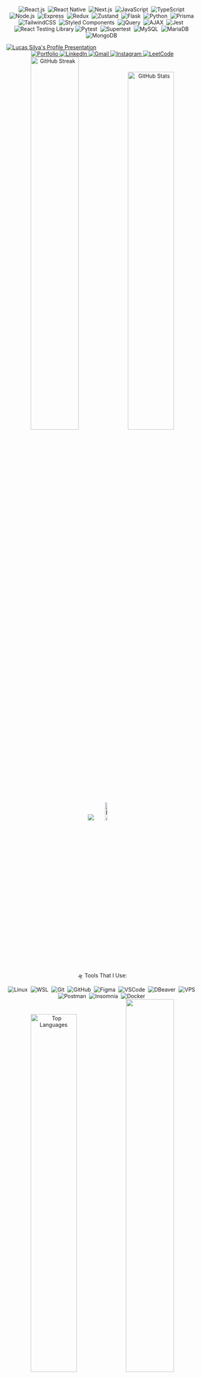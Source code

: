 <!-- Stacks -->
<div align="center">

  <!-- Tecnologias -->
  <img src="https://img.shields.io/badge/-React.js-0D1117?style=for-the-badge&logo=react&logoColor=61DAFB&labelColor=0D1117" alt="React.js">&nbsp;
  <img src="https://img.shields.io/badge/-React%20Native-0D1117?style=for-the-badge&logo=react&logoColor=61DAFB&labelColor=0D1117" alt="React Native">&nbsp;
  <img src="https://img.shields.io/badge/-Next.js-0D1117?style=for-the-badge&logo=next.js&logoColor=ffffff&labelColor=0D1117" alt="Next.js">&nbsp;
  <img src="https://img.shields.io/badge/-JavaScript-0D1117?style=for-the-badge&logo=javascript&logoColor=F7DF1E&labelColor=0D1117" alt="JavaScript">&nbsp;
  <img src="https://img.shields.io/badge/-TypeScript-0D1117?style=for-the-badge&logo=typescript&logoColor=3178C6&labelColor=0D1117" alt="TypeScript">&nbsp;
  <img src="https://img.shields.io/badge/-Node.js-0D1117?style=for-the-badge&logo=node.js&logoColor=339933&labelColor=0D1117" alt="Node.js">&nbsp;
  <img src="https://img.shields.io/badge/-Express-0D1117?style=for-the-badge&logo=express&logoColor=ffffff&labelColor=0D1117" alt="Express">&nbsp;
  <img src="https://img.shields.io/badge/-Redux-0D1117?style=for-the-badge&logo=redux&logoColor=764ABC&labelColor=0D1117" alt="Redux">&nbsp;
  <img src="https://img.shields.io/badge/-Zustand-0D1117?style=for-the-badge&logo=zincsearch&logoColor=white&labelColor=0D1117" alt="Zustand">&nbsp;
  <img src="https://img.shields.io/badge/-Flask-0D1117?style=for-the-badge&logo=flask&logoColor=ffffff&labelColor=0D1117" alt="Flask">&nbsp;
  <img src="https://img.shields.io/badge/-Python-0D1117?style=for-the-badge&logo=python&logoColor=3776AB&labelColor=0D1117" alt="Python">&nbsp;
  <img src="https://img.shields.io/badge/-Prisma-0D1117?style=for-the-badge&logo=prisma&logoColor=ffffff&labelColor=0D1117" alt="Prisma">&nbsp;
  <img src="https://img.shields.io/badge/-TailwindCSS-0D1117?style=for-the-badge&logo=tailwindcss&logoColor=38B2AC&labelColor=0D1117" alt="TailwindCSS">&nbsp;
  <img src="https://img.shields.io/badge/-Styled%20Components-0D1117?style=for-the-badge&logo=styled-components&logoColor=DB7093&labelColor=0D1117" alt="Styled Components">&nbsp;
  <img src="https://img.shields.io/badge/-jQuery-0D1117?style=for-the-badge&logo=jquery&logoColor=0769AD&labelColor=0D1117" alt="jQuery">&nbsp;
  <img src="https://img.shields.io/badge/-AJAX-0D1117?style=for-the-badge&logo=swagger&labelColor=0D1117&logoColor=F7CB4D" alt="AJAX">&nbsp;
  <img src="https://img.shields.io/badge/-Jest-0D1117?style=for-the-badge&logo=jest&logoColor=C21325&labelColor=0D1117" alt="Jest" /> &nbsp;
  <img src="https://img.shields.io/badge/-React%20Testing%20Library-0D1117?style=for-the-badge&logo=testing-library&logoColor=E33332&labelColor=0D1117" alt="React Testing Library" />
  <img src="https://img.shields.io/badge/-Pytest-0D1117?style=for-the-badge&logo=pytest&logoColor=3776AB&labelColor=0D1117" alt="Pytest" />&nbsp;
  <img src="https://img.shields.io/badge/-Supertest-0D1117?style=for-the-badge&logo=javascript&logoColor=F7DF1E&labelColor=0D1117" alt="Supertest" />&nbsp;
  <img src="https://img.shields.io/badge/-MySQL-0D1117?style=for-the-badge&logo=mysql&logoColor=4479A1&labelColor=0D1117" alt="MySQL">&nbsp;
  <img src="https://img.shields.io/badge/-MariaDB-0D1117?style=for-the-badge&logo=mariadb&logoColor=white&labelColor=0D1117" alt="MariaDB">&nbsp;
  <img src="https://img.shields.io/badge/-MongoDB-0D1117?style=for-the-badge&logo=mongodb&logoColor=47A248&labelColor=0D1117" alt="MongoDB">&nbsp;

</div>

<!-- Apresentação com typing effect -->
<a href="https://github.com/LucasSilva2112">
  <img src="https://readme-typing-svg.herokuapp.com/?color=00b5f7&size=35&center=true&vCenter=true&width=1000&lines=🍷+Hey,+i'm+Lucas+Silva+!;🌎+I'm+a+Fullstack+Developer+!;🚀+I'm+24+years+old+!" alt="Lucas Silva's Profile Presentation"/>
</a>

<!-- Links sociais -->
<div align="center">
  <a href="https://LucasSilva2112.github.io/portfolio/">
    <img src="https://img.shields.io/badge/-Portfolio-6E40C9?style=for-the-badge&logo=nexon&logoColor=white&labelColor=6E40C9" alt="Portfolio">
  </a>
  <a href="https://www.linkedin.com/in/LucasSilva2112-a08633321/" target="_blank">
    <img src="https://img.shields.io/badge/LinkedIn-0077B5?style=for-the-badge&logo=linkedin&logoColor=white" alt="LinkedIn" />
  </a>
  <a href="mailto:andreaspinheirocontato@gmail.com" target="_blank"> 
    <img src="https://img.shields.io/badge/-Gmail-FF0000?style=for-the-badge&logo=gmail&logoColor=ffffff" alt="Gmail" />
  </a>
  <a href="https://www.instagram.com/sun.developer/" target="_blank">
    <img src="https://img.shields.io/badge/-Instagram-E4405F?style=for-the-badge&logo=instagram&logoColor=ffffff" alt="Instagram" />
  </a>
  <a href="https://leetcode.com/LucasSilva2112/" target="_blank">
    <img src="https://img.shields.io/badge/-LeetCode-FFA116?style=for-the-badge&logo=leetcode&logoColor=white" alt="LeetCode" />
  </a>
</div>

<!-- Streak e stats -->
<div align="center">
  <img width="50%" src="https://github-readme-streak-stats-salesp07.vercel.app/?user=LucasSilva2112&count_private=true&theme=tokyonight&hide_border=true" alt="GitHub Streak" />
  <img width="49%" src="https://github-readme-stats.vercel.app/api?username=LucasSilva2112&show_icons=true&count_private=true&hide_border=true&theme=tokyonight" alt="GitHub Stats" />
</div>

<!-- Contribution graph + visitantes -->
<div align="center">
  <img src="https://github-readme-activity-graph.vercel.app/graph?username=LucasSilva2112&bg_color=000000&color=15e5a6&line=07e9a5&point=0a855c&area=true&hide_border=true">
  <img width="11%" src="https://visitor-badge.laobi.icu/badge?page_id=LucasSilva2112.LucasSilva2112" alt="Page Visitors" />
</div>

<!-- Ferramentas -->
<p align="center">🛸 Tools That I Use:</p>
<div align="center">
  <img src="https://img.shields.io/badge/-Linux-0D1117?style=for-the-badge&logo=linux" alt="Linux">&nbsp;
  <img src="https://img.shields.io/badge/-WSL-0D1117?style=for-the-badge&logo=ubuntu&logoColor=E95420" alt="WSL">&nbsp;
  <img src="https://img.shields.io/badge/-Git-0D1117?style=for-the-badge&logo=git&logoColor=F05032" alt="Git">&nbsp;
  <img src="https://img.shields.io/badge/-GitHub-0D1117?style=for-the-badge&logo=github" alt="GitHub">&nbsp;
  <img src="https://img.shields.io/badge/-Figma-0D1117?style=for-the-badge&logo=figma&logoColor=F24E1E" alt="Figma">&nbsp;
  <img src="https://img.shields.io/badge/-VSCode-0D1117?style=for-the-badge&logo=visualstudiocode&logoColor=00ADEF" alt="VSCode">&nbsp;
  <img src="https://img.shields.io/badge/-DBeaver-0D1117?style=for-the-badge&logo=dbeaver" alt="DBeaver">&nbsp;
  <img src="https://img.shields.io/badge/-VPS_Linux_Server-0D1117?style=for-the-badge&logo=Cloudflare" alt="VPS">&nbsp;
  <img src="https://img.shields.io/badge/-Postman-0D1117?style=for-the-badge&logo=postman" alt="Postman">&nbsp;
  <img src="https://img.shields.io/badge/-Insomnia-0D1117?style=for-the-badge&logo=insomnia&logoColor=7819da" alt="Insomnia">&nbsp;
  <img src="https://img.shields.io/badge/-Docker-0D1117?style=for-the-badge&logo=docker&logoColor=2496ED" alt="Docker">&nbsp;
</div>

<!-- Idiomas e conquistas -->
<div align="center">
  <img width="49%" src="https://github-readme-stats.vercel.app/api/top-langs/?username=LucasSilva2112&layout=compact&hide_border=true&theme=tokyonight" alt="Top Languages"/>
  <img width="50%" src="https://github-profile-trophy.vercel.app/?username=LucasSilva2112&theme=dracula&row=2&no-bg=false&column=5" />
</div>

<!-- Snake -->
<p align="center">🐍 Snake is eating your commits!</p>
<div align="center">
  <picture>
    <source media="(prefers-color-scheme: dark)" srcset="https://raw.githubusercontent.com/LucasSilva2112/LucasSilva2112/output/github-contribution-grid-snake-dark.svg">
    <img src="https://raw.githubusercontent.com/LucasSilva2112/LucasSilva2112/output/github-contribution-grid-snake.svg" alt="GitHub Snake" />
  </picture>
</div>

<!-- Frases -->
<a href="https://github.com/LucasSilva2112">
  <img src="https://readme-typing-svg.herokuapp.com/?color=00b5f7&size=35&center=true&vCenter=true&width=1000&lines=%F0%9F%A7%91+No+matter+how+hard,+persist,+%26+code!;%F0%9F%9A%80+No+matter+the+challenge,+progress,+%26+code!" alt="Motivacional">
</a>
